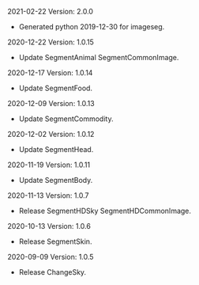 2021-02-22 Version: 2.0.0
- Generated python 2019-12-30 for imageseg.

2020-12-22 Version: 1.0.15
- Update SegmentAnimal SegmentCommonImage.

2020-12-17 Version: 1.0.14
- Update SegmentFood.

2020-12-09 Version: 1.0.13
- Update SegmentCommodity.

2020-12-02 Version: 1.0.12
- Update SegmentHead.

2020-11-19 Version: 1.0.11
- Update SegmentBody.

2020-11-13 Version: 1.0.7
- Release SegmentHDSky SegmentHDCommonImage.

2020-10-13 Version: 1.0.6
- Release SegmentSkin.

2020-09-09 Version: 1.0.5
- Release ChangeSky.

